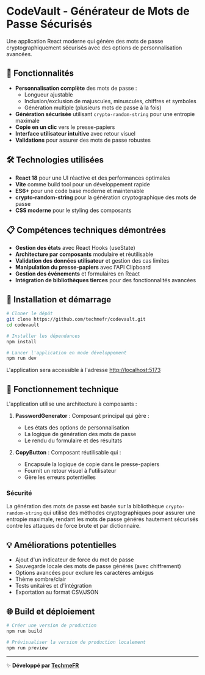 # CodeVault - Générateur de Mots de Passe Sécurisés

Une application React moderne qui génère des mots de passe cryptographiquement sécurisés avec des options de personnalisation avancées.

## 🔐 Fonctionnalités

- **Personnalisation complète** des mots de passe :
  - Longueur ajustable
  - Inclusion/exclusion de majuscules, minuscules, chiffres et symboles
  - Génération multiple (plusieurs mots de passe à la fois)
- **Génération sécurisée** utilisant `crypto-random-string` pour une entropie maximale
- **Copie en un clic** vers le presse-papiers
- **Interface utilisateur intuitive** avec retour visuel
- **Validations** pour assurer des mots de passe robustes

## 🛠️ Technologies utilisées

- **React 18** pour une UI réactive et des performances optimales
- **Vite** comme build tool pour un développement rapide
- **ES6+** pour une code base moderne et maintenable
- **crypto-random-string** pour la génération cryptographique des mots de passe
- **CSS moderne** pour le styling des composants

## 📋 Compétences techniques démontrées

- **Gestion des états** avec React Hooks (useState)
- **Architecture par composants** modulaire et réutilisable
- **Validation des données utilisateur** et gestion des cas limites
- **Manipulation du presse-papiers** avec l'API Clipboard
- **Gestion des événements** et formulaires en React
- **Intégration de bibliothèques tierces** pour des fonctionnalités avancées

## 🚀 Installation et démarrage

```bash
# Cloner le dépôt
git clone https://github.com/techmefr/codevault.git
cd codevault

# Installer les dépendances
npm install

# Lancer l'application en mode développement
npm run dev
```

L'application sera accessible à l'adresse [http://localhost:5173](http://localhost:5173)

## 🧪 Fonctionnement technique

L'application utilise une architecture à composants :

1. **PasswordGenerator** : Composant principal qui gère :
   - Les états des options de personnalisation
   - La logique de génération des mots de passe
   - Le rendu du formulaire et des résultats

2. **CopyButton** : Composant réutilisable qui :
   - Encapsule la logique de copie dans le presse-papiers
   - Fournit un retour visuel à l'utilisateur
   - Gère les erreurs potentielles

### Sécurité

La génération des mots de passe est basée sur la bibliothèque `crypto-random-string` qui utilise des méthodes cryptographiques pour assurer une entropie maximale, rendant les mots de passe générés hautement sécurisés contre les attaques de force brute et par dictionnaire.

## 💡 Améliorations potentielles

- Ajout d'un indicateur de force du mot de passe
- Sauvegarde locale des mots de passe générés (avec chiffrement)
- Options avancées pour exclure les caractères ambigus
- Thème sombre/clair
- Tests unitaires et d'intégration
- Exportation au format CSV/JSON

## 🌐 Build et déploiement

```bash
# Créer une version de production
npm run build

# Prévisualiser la version de production localement
npm run preview
```

---

✨ **Développé par [TechmeFR](https://github.com/techmefr)**
